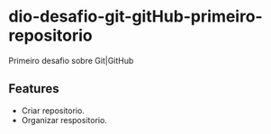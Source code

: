# dio-desafio-git-gitHub-primeiro-repositorio

Primeiro desafio sobre Git|GitHub

## Features
- Criar repositorio.
- Organizar respositorio.




